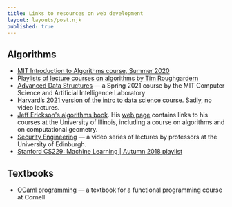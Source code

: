 ```yaml
---
title: Links to resources on web development
layout: layouts/post.njk
published: true
---
```


## Algorithms
- [MIT Introduction to Algorithms course, Summer 2020](https://www.youtube.com/playlist?list=PLUl4u3cNGP63EdVPNLG3ToM6LaEUuStEY)
- [Playlists of lecture courses on algorithms by Tim Roughgardern](https://www.youtube.com/channel/UCcH4Ga14Y4ELFKrEYM1vXCg/playlists)
- [Advanced Data Structures](https://courses.csail.mit.edu/6.851/spring21/) — a Spring 2021 course by the MIT Computer Science and Artificial Intelligence Laboratory
- [Harvard’s 2021 version of the intro to data science course](https://harvard-iacs.github.io/2021-CS109A/). Sadly, no video lectures.
- [Jeff Erickson's algorithms book](https://jeffe.cs.illinois.edu/teaching/algorithms/). His [web page](http://jeffe.cs.illinois.edu/) contains links to his courses at the University of Illinois, including a course on algorithms and on computational geometry.
- [Security Engineering](https://www.youtube.com/channel/UCRw25HVj1Rvl2XcEHdj4PKg) — a video series of lectures by professors at the University of Edinburgh.
- [Stanford CS229: Machine Learning | Autumn 2018 playlist](https://www.youtube.com/playlist?list=PLoROMvodv4rMiGQp3WXShtMGgzqpfVfbU)

## Textbooks
- [OCaml programming](https://cs3110.github.io/textbook/cover.html) — a textbook for a functional programming course at Cornell